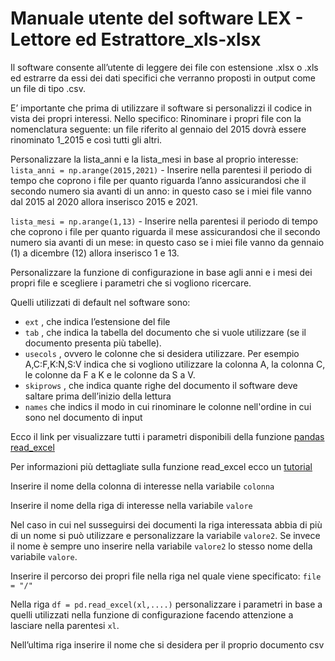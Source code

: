 # Manuale utente del software LEX - Lettore ed Estrattore_xls-xlsx

Il software consente all’utente di leggere dei file con estensione .xlsx o .xls ed estrarre da essi dei dati specifici che verranno proposti in output come un file di tipo .csv.

E’ importante che prima di utilizzare il software si personalizzi il codice in vista dei propri interessi. Nello specifico:
Rinominare i propri file con la nomenclatura seguente: un file riferito al gennaio del 2015 dovrà essere rinominato 1_2015 e così tutti gli altri.

Personalizzare la lista_anni e la lista_mesi in base al proprio interesse: 
`lista_anni = np.arange(2015,2021)` - Inserire nella parentesi il periodo di tempo che coprono i file per quanto riguarda l’anno assicurandosi che il secondo numero sia avanti di un anno: in questo caso se i miei file vanno dal 2015 al 2020 allora inserisco 2015 e 2021.

`lista_mesi = np.arange(1,13)` - Inserire nella parentesi il periodo di tempo che coprono i file per quanto riguarda il mese assicurandosi che il secondo numero sia avanti di un mese: in questo caso se i miei file vanno da gennaio (1) a dicembre (12)  allora inserisco 1 e 13.

Personalizzare la funzione di configurazione in base agli anni e i mesi dei propri file e scegliere i parametri che si vogliono ricercare. 

Quelli utilizzati di default nel software sono:
* `ext` , che indica l’estensione del file 
* `tab` , che indica la tabella del documento che si vuole utilizzare (se il documento presenta più tabelle).
* `usecols` , ovvero le colonne che si desidera utilizzare. Per esempio A,C:F,K:N,S:V indica che si vogliono utilizzare la colonna A, la colonna C, le colonne da F a K e le colonne da S a V.
* `skiprows` , che indica quante righe del documento il software deve saltare prima dell’inizio della lettura
* `names` che indics il modo in cui rinominare le colonne nell'ordine in cui sono nel documento di input

Ecco il link per visualizzare tutti i parametri disponibili della funzione [pandas read_excel](https://pandas.pydata.org/pandas-docs/stable/reference/api/pandas.read_excel.html ) 

Per informazioni più dettagliate sulla funzione read_excel ecco un [tutorial](https://www.youtube.com/watch?v=xofx-WqzYrU)

Inserire il nome della colonna di interesse nella variabile `colonna`

Inserire il nome della riga di interesse nella variabile `valore`

Nel caso in cui nel susseguirsi dei documenti la riga interessata abbia di più di un nome si può utilizzare e personalizzare la variabile `valore2`. Se invece il nome è sempre uno inserire nella variabile `valore2` lo stesso nome della variabile `valore`.

Inserire il percorso dei propri file nella riga nel quale viene specificato:  `file = "/"`

Nella riga `df = pd.read_excel(xl,....)` personalizzare i parametri in base a quelli utilizzati nella funzione di configurazione facendo attenzione a lasciare nella parentesi `xl`.

Nell’ultima riga inserire il nome che si desidera per il proprio documento csv

